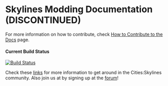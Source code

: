 # Skylines Modding Documentation (DISCONTINUED)

For more information on how to contribute, check [How to Contribute to the Docs](http://docs.skylinesmodding.com/en/latest/contributing.html) page.

#### Current Build Status
[![Build Status](https://travis-ci.org/SkylinesModding/Docs.svg)](https://travis-ci.org/SkylinesModding/Docs)

Check these [links](http://docs.skylinesmodding.com/en/latest/index.html#links) for more information to get around in the Cities:Skylines community. Also join us at by signing up at the [forum](http://www.skylinesmodding.com/)!
